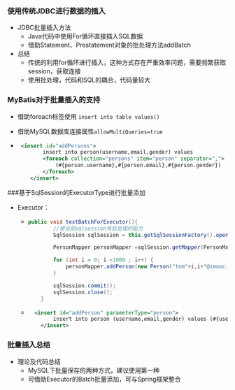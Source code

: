 ### 使用传统JDBC进行数据的插入

+ JDBC批量插入方法
  - Java代码中使用For循环直接插入SQL数据
  - 借助Statement、Prestatement对象的批处理方法addBatch
+ 总结
  - 传统的利用for循环进行插入，这种方式存在严重效率问题，需要频繁获取session，获取连接
  - 使用批处理，代码和SQL的耦合，代码量较大

### MyBatis对于批量插入的支持

+ 借助foreach标签使用 `insert into table values()`

+ 借助MySQL数据库连接属性`allowMultiQueries=true`

+ ```xml
   <insert id="addPersons">
          insert into person(username,email,gender) values
          <foreach collection="persons" item="person" separator=",">
              (#{person.username},#{person.email},#{person.gender})
          </foreach>
      </insert>
  ```

###基于SqlSession的ExecutorType进行批量添加

+ Executor：

  - ```java
    public void testBatchForExecutor(){
            //使当前sqlsession有批处理的能力
            SqlSession sqlSession = this.getSqlSessionFactory().openSession(ExecutorType.BATCH);
    
            PersonMapper personMapper =sqlSession.getMapper(PersonMapper.class);
    
            for (int i = 0; i <1000 ; i++) {
                personMapper.addPerson(new Person("tom"+i,i+"@imooc.com","f"));
            }
    
            sqlSession.commit();
            sqlSession.close();
        }
    ```

  - ```xml
      <insert id="addPerson" parameterType="person">
            insert into person (username,email,gender) values (#{username},#{email},#{gender});
        </insert>
    ```

### 批量插入总结

+ 理论及代码总结
  - MySQL下批量保存的两种方式，建议使用第一种
  - 可借助Executor的Batch批量添加，可与Spring框架整合

